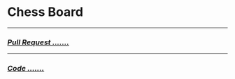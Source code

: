 # Chess Board

---
### ***[Pull Request .......](https://github.com/mhmadwrekat/chess-board/pull/1)***

---
### ***[Code .......](https://github.com/mhmadwrekat/chess-board/blob/main/chessBoard.ipynb)***